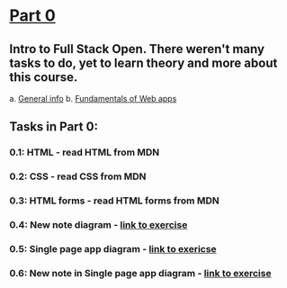 # [Part 0](https://fullstackopen.com/en/part0)

## Intro to Full Stack Open. There weren't many tasks to do, yet to learn theory and more about this course.

a. [General info](https://fullstackopen.com/en/part0/general_info)
b. [Fundamentals of Web apps](https://fullstackopen.com/en/part0/fundamentals_of_web_apps)

## Tasks in Part 0:

### 0.1: HTML - read HTML from MDN

### 0.2: CSS - read CSS from MDN

### 0.3: HTML forms - read HTML forms from MDN

### 0.4: New note diagram - [link to exercise](0.4-New-note-diagram.md)

### 0.5: Single page app diagram - [link to exericse](0.5-Single-page-app-diagram.md)

### 0.6: New note in Single page app diagram - [link to exercise](0.6-New-note-in-Single-page-app-diagram.md)

